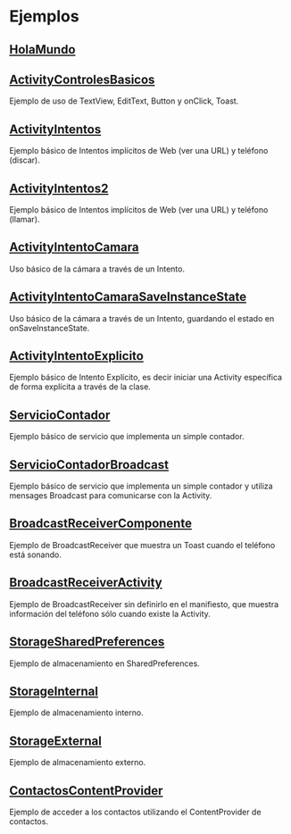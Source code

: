 Ejemplos
========

[HolaMundo](HolaMundo)
-----------

[ActivityControlesBasicos](ActivityControlesBasicos)
--------------------------
Ejemplo de uso de TextView, EditText, Button y onClick, Toast.

[ActivityIntentos](ActivityIntentos)
------------------
Ejemplo básico de Intentos implícitos de Web (ver una URL) y  teléfono (discar).

[ActivityIntentos2](ActivityIntentos2)
------------------
Ejemplo básico de Intentos implícitos de Web (ver una URL) y  teléfono (llamar).

[ActivityIntentoCamara](ActivityIntentoCamara)
-----------------------
Uso básico de la cámara a través de un Intento.

[ActivityIntentoCamaraSaveInstanceState](ActivityIntentoCamaraSaveInstanceState)
-----------------------
Uso básico de la cámara a través de un Intento, guardando el estado en onSaveInstanceState.

[ActivityIntentoExplicito](ActivityIntentoExplicito)
--------------------------
Ejemplo básico de Intento Explícito, es decir iniciar una Activity específica de forma explícita a través de la clase.

[ServicioContador](ServicioContador)
--------------------------
Ejemplo básico de servicio que implementa un simple contador.

[ServicioContadorBroadcast](ServicioContadorBroadcast)
--------------------------
Ejemplo básico de servicio que implementa un simple contador y utiliza mensages Broadcast para comunicarse con la Activity.

[BroadcastReceiverComponente](BroadcastReceiverComponente)
--------------------------
Ejemplo de BroadcastReceiver que muestra un Toast cuando el teléfono está sonando.

[BroadcastReceiverActivity](BroadcastReceiverActivity)
--------------------------
Ejemplo de BroadcastReceiver sin definirlo en el manifiesto, que muestra información del teléfono sólo cuando existe la Activity.

[StorageSharedPreferences](StorageSharedPreferences)
--------------------------
Ejemplo de almacenamiento en SharedPreferences.

[StorageInternal](StorageInternal)
--------------------------
Ejemplo de almacenamiento interno.

[StorageExternal](StorageExternal)
--------------------------
Ejemplo de almacenamiento externo.

[ContactosContentProvider](ContactosContentProvider)
--------------------------
Ejemplo de acceder a los contactos utilizando el ContentProvider de contactos.
